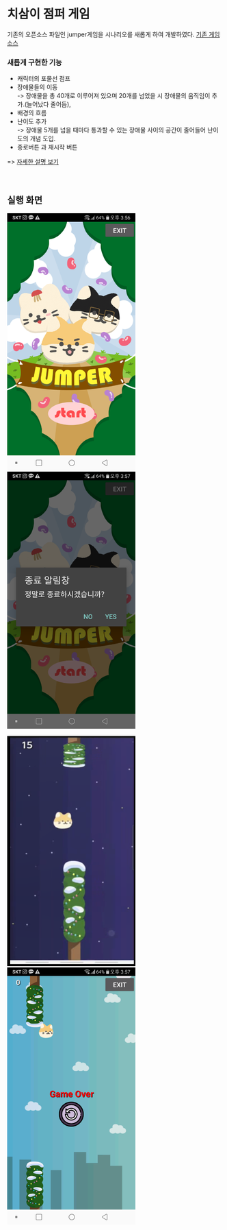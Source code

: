 # 치삼이 점퍼 게임

기존의 오픈소스 파일인 jumper게임을 시나리오를 새롭게 하여 개발하였다.
[기존 게임 소스](https://github.com/anji314/jumper) 

### 새롭게 구현한 기능

- 캐릭터의 포물선 점프 
- 장애물들의 이동     
    -> 장애물을 총 40개로 이루어져 있으며 20개를 넘었을 시 장애물의 움직임이 추가.(늘어났다 줄어듬), 
- 배경의 흐름
- 난이도 추가   
    -> 장애물 5개를 넘을 때마다 통과할 수 있는 장애물 사이의 공간이 줄어들어 난이도의 개념 도입.
- 종로버튼 과 재시작 버튼

=> [자세한 설명 보기](https://github.com/anji314/JumperRemake/blob/JumperRemake/JUMPER.pdf)
<br><br><br>
## 실행 화면

<p>
 <img src="start.png" width="300"/>
 <img src="exit.png" width="300"/></P>
 <p>
 <img src="play.png" width="300"/>
 <img src="over.png" width="300"/></p>
